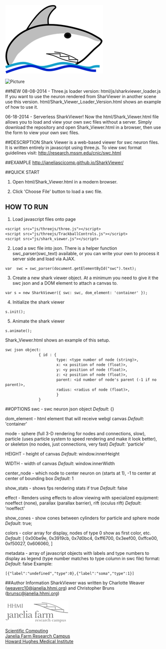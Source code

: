 ![Picture](html/images/SharkLogo.png)

![Picture](https://zenodo.org/badge/doi/10.5281/zenodo.10053.png)

##NEW
08-08-2014 - Three.js loader version: html/js/sharkviewer_loader.js
If you want to use the neuron rendered from SharViewer in another scene use this version. html/Shark\_Viewer\_Loader\_Version.html shows an example of how to use it.

06-18-2014 - Serverless SharkViewer! Now the html/Shark\_Viewer.html file allows you to load and view your own swc files without a server. Simply download the repository and open Shark\_Viewer.html in a browser, then use the form to view your own swc files.  

##DESCRIPTION
Shark Viewer is a web-based viewer for swc neuron files. It is written entirely in javascript using three.js.
To view swc format guidelines visit: http://research.mssm.edu/cnic/swc.html

##EXAMPLE
http://janeliascicomp.github.io/SharkViewer/

##QUICK START
1) Open html/Shark\_Viewer.html in a modern browser.

2) Click 'Choose File' button to load a swc file. 

## HOW TO RUN
1) Load javascript files onto page
```
<script src="js/threejs/three.js"></script>
<script src="js/threejs/TrackballControls.js"></script>
<script src="js/shark_viewer.js"></script>
```
2) Load a swc file into json. There is a helper function swc_parser(swc_text) available, or you can write your own to process it server side and load via AJAX.
```
var  swc = swc_parser(document.getElementById("swc").text);
```
3) Create a new shark viewer object. At a minimum you need to give it the swc json and a DOM element to attach a canvas to.
```
var s = new SharkViewer({ swc: swc, dom_element: 'container' });
```
4) Initialize the shark viewer
```
s.init();
```
5) Animate the shark viewer
```
s.animate();
```

Shark_Viewer.html shows an example of this setup.

```
swc json object:
               { id : {
                       type: <type number of node (string)>,
                       x: <x position of node (float)>,
                       y: <y position of node (float)>,
                       z: <z position of node (float)>,
                       parent: <id number of node's parent (-1 if no parent)>,
                       radius: <radius of node (float)>,
                       }
               }
```

##OPTIONS
swc - swc neuron json object
*Default*:  {}

dom_element - html element that will receive webgl canvas
*Default*: 'container'

mode - sphere (full 3-D rendering for nodes and connections, slow), particle (uses particle system to speed rendering and make it look better), or skeleton (no nodes, just connections, very fast)
*Default*: 'particle'

HEIGHT - height of canvas
*Default*: window.innerHeight

WIDTH - width of canvas
*Default*: window.innerWidth

center_node - which node to center neuron on (starts at 1), -1 to center at center of bounding box
*Default*: 1

show_stats - shows fps rendering stats if true
*Default*: false

effect - Renders using effects to allow viewing with specialized equipment: noeffect (none), parallax (parallax barrier), rift (oculus rift)
*Default*: 'noeffect'

show_cones - show cones between cylinders for particle and sphere mode
*Default*: true;

colors - color array for display, nodes of type 0 show as first color, etc.
*Default*:  [
	0x00be9e,
	0x3919cb,
	0x7d0bc4,
	0xff6700,
	0x3eef00,
	0xffce00,
	0xf50027,
	0x606060,
]

metadata - array of javascript objects with labels and type numbers to display as legend (type number matches to type column in swc file)  format:
*Default*: false
Example:
```
[{"label":"undefined","type":0},{"label":"soma","type":1}]
```

##Author Information
SharkViewer was written by Charlotte Weaver (<weaverc10@janelia.hhmi.org>) and Christopher Bruns (<brunsc@janelia.hhmi.org>)

[![Picture](html/images/gray_janelia_logo_small.png)](http://www.janelia.org)

[Scientific Computing](http://www.janelia.org/research-resources/computing-resources)  
[Janelia Farm Research Campus](http://www.janelia.org)  
[Howard Hughes Medical Institute](http://www.hhmi.org)
